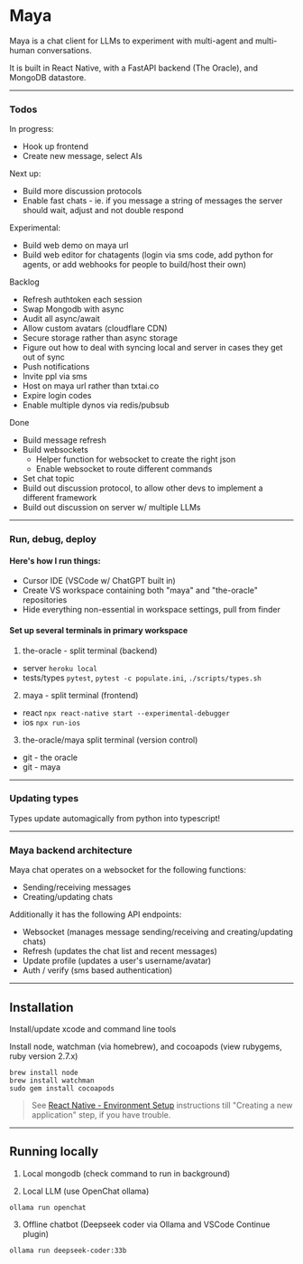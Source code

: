 # Maya

Maya is a chat client for LLMs to experiment with multi-agent and multi-human conversations.

It is built in React Native, with a FastAPI backend (The Oracle), and MongoDB datastore.

---------

### Todos
In progress:
- Hook up frontend
- Create new message, select AIs

Next up:
- Build more discussion protocols
- Enable fast chats - ie. if you message a string of messages the server should wait, adjust and not double respond

Experimental:
- Build web demo on maya url
- Build web editor for chatagents (login via sms code, add python for agents, or add webhooks for people to build/host their own)

Backlog
- Refresh authtoken each session
- Swap Mongodb with async
- Audit all async/await
- Allow custom avatars (cloudflare CDN)
- Secure storage rather than async storage
- Figure out how to deal with syncing local and server in cases they get out of sync
- Push notifications
- Invite ppl via sms
- Host on maya url rather than txtai.co
- Expire login codes
- Enable multiple dynos via redis/pubsub

Done
- Build message refresh
- Build websockets
  - Helper function for websocket to create the right json
  - Enable websocket to route different commands
- Set chat topic
- Build out discussion protocol, to allow other devs to implement a different framework
- Build out discussion on server w/ multiple LLMs

-------

### Run, debug, deploy

#### Here's how I run things:
- Cursor IDE (VSCode w/ ChatGPT built in)
- Create VS workspace containing both "maya" and "the-oracle" repositories
- Hide everything non-essential in workspace settings, pull from finder

#### Set up several terminals in primary workspace

1. the-oracle - split terminal (backend)
  - server ```heroku local```
  - tests/types ```pytest```, ```pytest -c populate.ini```, ```./scripts/types.sh```

2. maya - split terminal (frontend)
  - react ```npx react-native start --experimental-debugger```
  - ios ```npx run-ios```

3. the-oracle/maya split terminal (version control)
  - git - the oracle
  - git - maya

-------

### Updating types

Types update automagically from python into typescript!

-------

### Maya backend architecture

Maya chat operates on a websocket for the following functions:
- Sending/receiving messages
- Creating/updating chats

Additionally it has the following API endpoints:
- Websocket (manages message sending/receiving and creating/updating chats)
- Refresh (updates the chat list and recent messages)
- Update profile (updates a user's username/avatar)
- Auth / verify (sms based authentication)

-------

## Installation

Install/update xcode and command line tools

Install node, watchman (via homebrew), and cocoapods (view rubygems, ruby version 2.7.x)

```
brew install node
brew install watchman
sudo gem install cocoapods
```

>See [React Native - Environment Setup](https://reactnative.dev/docs/environment-setup) instructions till "Creating a new application" step, if you have trouble.


----------

## Running locally

1. Local mongodb (check command to run in background)

2. Local LLM (use OpenChat ollama)

```ollama run openchat```

3. Offline chatbot (Deepseek coder via Ollama and VSCode Continue plugin)

```ollama run deepseek-coder:33b```
